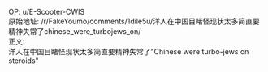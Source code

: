 
OP: u/E-Scooter-CWIS  
原始地址: /r/FakeYoumo/comments/1dile5u/洋人在中国目睹怪现状太多简直要精神失常了chinese_were_turbojews_on/  
正文:  
洋人在中国目睹怪现状太多简直要精神失常了"Chinese were turbo-jews on steroids"  

